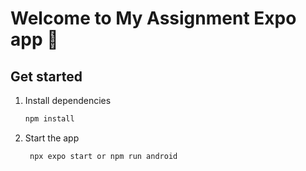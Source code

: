 # Welcome to My Assignment Expo app 👋

## Get started

1. Install dependencies

   ```bash
   npm install
   ```

2. Start the app

   ```bash
    npx expo start or npm run android
   ```
